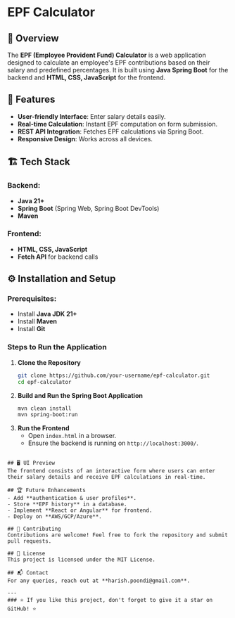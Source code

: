 # EPF Calculator

## 📌 Overview
The **EPF (Employee Provident Fund) Calculator** is a web application designed to calculate an employee's EPF contributions based on their salary and predefined percentages. It is built using **Java Spring Boot** for the backend and **HTML, CSS, JavaScript** for the frontend.

## 🚀 Features
- **User-friendly Interface**: Enter salary details easily.
- **Real-time Calculation**: Instant EPF computation on form submission.
- **REST API Integration**: Fetches EPF calculations via Spring Boot.
- **Responsive Design**: Works across all devices.

## 🏗️ Tech Stack
### Backend:
- **Java 21+**
- **Spring Boot** (Spring Web, Spring Boot DevTools)
- **Maven**

### Frontend:
- **HTML, CSS, JavaScript**
- **Fetch API** for backend calls

## ⚙️ Installation and Setup
### Prerequisites:
- Install **Java JDK 21+**
- Install **Maven**
- Install **Git**

### Steps to Run the Application
1. **Clone the Repository**
   ```sh
   git clone https://github.com/your-username/epf-calculator.git
   cd epf-calculator
   ```
2. **Build and Run the Spring Boot Application**
   ```sh
   mvn clean install
   mvn spring-boot:run
   ```
3. **Run the Frontend**
   - Open `index.html` in a browser.
   - Ensure the backend is running on `http://localhost:3000/`.
```

## 🖥️ UI Preview
The frontend consists of an interactive form where users can enter their salary details and receive EPF calculations in real-time.

## 🏆 Future Enhancements
- Add **authentication & user profiles**.
- Store **EPF history** in a database.
- Implement **React or Angular** for frontend.
- Deploy on **AWS/GCP/Azure**.

## 🤝 Contributing
Contributions are welcome! Feel free to fork the repository and submit pull requests.

## 📜 License
This project is licensed under the MIT License.

## 📬 Contact
For any queries, reach out at **harish.poondi@gmail.com**.

---
### ⭐ If you like this project, don't forget to give it a star on GitHub! ⭐

